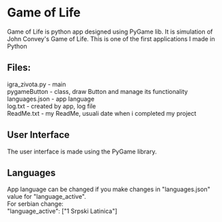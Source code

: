 # Game of Life

Game of Life is python app designed using PyGame lib. It is simulation of John Convey's Game of Life.
This is one of the first applications I made in Python

## Files:
igra_zivota.py - main  
pygameButton - class, draw Button and manage its functionality  
languages.json - app language  
log.txt - created by app, log file  
ReadMe.txt - my ReadMe, usuali date when i completed my project  

## User Interface

The user interface is made using the PyGame library.


## Languages
App language can be changed if you make changes in "languages.json" value for "language_active".  
For serbian change:  
"language_active": ["1 Srpski Latinica"]